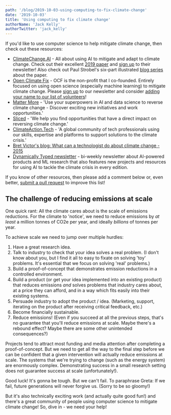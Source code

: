 ```yaml
---
path: '/blog/2019-10-03-using-computing-to-fix-climate-change'
date: '2019-10-03'
title: 'Using computing to fix climate change'
authorName: 'Jack Kelly'
authorTwitter: 'jack_kelly'
---
```


If you'd like to use computer science to help mitigate climate change, then check out these resources:

- [ClimateChange.AI](http://climatechange.ai/) - All about using AI to mitigate and adapt to climate change. Check out their excellent [2019 paper](https://arxiv.org/abs/1906.05433) and [sign up](https://www.climatechange.ai/mailing_list.html) to their newsletter! Also check out Paul Strobel's six-part illustrated [blog series](https://blog.codecentric.de/en/2019/09/how-to-tackle-climate-change-with-machine-learning-electricity-systems/#post-69396) about the paper.
- [Open Climate Fix](http://openclimatefix.org) - OCF is the non-profit that I co-founded. Entirely focused on using open science (especially machine learning) to mitigate climate change. Please [sign up](https://eepurl.com/guCjvH) to our newsletter and consider [adding your name to our list of volunteers](https://airtable.com/shrl59GJ96csVF4WB)!
- [Matter More](https://www.mattermore.io/) - 'Use your superpowers in AI and data science to reverse climate change - Discover exciting new initiatives and work opportunities.'
- [Sliced](https://sliced.org/) - 'We help you find opportunities that have a direct impact on reversing climate change.'
- [ClimateAction.Tech](https://climateaction.tech/) - 'A global community of tech professionals using our skills, expertise and platforms to support solutions to the climate crisis.'
- [Bret Victor's blog: What can a technologist do about climate change - 2015](http://worrydream.com/ClimateChange/#)
- [Dynamically Typed newsletter](https://dynamicallytyped.com/) - bi-weekly newsletter about AI-powered products and ML research that also features new projects and resources for using AI to tackle the climate crisis in every edition.

If you know of other resources, then please add a comment below or, even better, [submit a pull request](https://github.com/JackKelly/JackKelly.github.io/blob/master/_posts/2019-10-03-using-computing-to-fix-climate-change.md) to improve this list!

## The challenge of reducing emissions at scale

One quick rant: All the climate cares about is the scale of emissions reductions. For the climate to 'notice', we need to reduce emissions by _at least_ a million tonnes of CO2e per year, and ideally _billions_ of tonnes per year.

To achieve scale we need to jump over multiple hurdles:

1. Have a great research idea.
2. Talk to industry to check that your idea solves a real problem. (I don't know about you, but I find it all to easy to fixate on solving 'toy' problems. It's essential that we focus on solving 'real' problems.)
3. Build a proof-of-concept that demonstrates emission reductions in a controlled environment.
4. Build a product (or get your idea implemented into an existing product) that reduces emissions _and_ solves problems that industry cares about, at a price they can afford, and in a way which fits easily into their existing systems.
5. Persuade industry to adopt the product / idea. (Marketing, support, iterating on the product after receiving critical feedback, etc.)
6. Become financially sustainable.
7. Reduce emissions! (Even if you succeed at all the previous steps, that's no guarantee that you'll reduce emissions at scale. Maybe there's a rebound effect? Maybe there are some other unintended consequences?)

Projects tend to attract most funding and media attention after completing a proof-of-concept. But we need to get all the way to the final step before we can be confident that a given intervention will actually reduce emissions at scale. The systems that we're trying to change (such as the energy system) are enormously complex. Demonstrating success in a small research setting does not guarantee success at scale (unfortunately!).

Good luck! It's gonna be tough. But we can't fail. To paraphrase Greta: If we fail, future generations will never forgive us. (Sorry to be so gloomy!)

But it's also technically exciting work (and actually quite good fun!) and there's a great community of people using computer science to mitigate climate change! So, dive in - we need your help!
